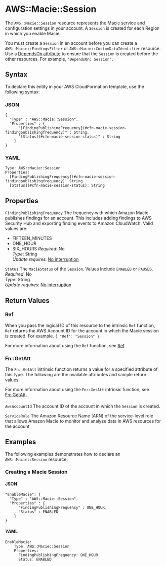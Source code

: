 # AWS::Macie::Session<a name="aws-resource-macie-session"></a>

The `AWS::Macie::Session` resource represents the Macie service and configuration settings in your account\. A `Session` is created for each Region in which you enable Macie\. 

You must create a `Session` in an account before you can create a `AWS::Macie::FindingsFilter` or `AWS::Macie::CustomDataIdentifier` resource\. Use a [DependsOn attribute](https://docs.aws.amazon.com/AWSCloudFormation/latest/UserGuide/aws-attribute-dependson.html) to ensure that the `Session` is created before the other resources\. For example, `"DependsOn: Session"`\.

## Syntax<a name="aws-resource-macie-session-syntax"></a>

To declare this entity in your AWS CloudFormation template, use the following syntax:

### JSON<a name="aws-resource-macie-session-syntax.json"></a>

```
{
  "Type" : "AWS::Macie::Session",
  "Properties" : {
      "[FindingPublishingFrequency](#cfn-macie-session-findingpublishingfrequency)" : String,
      "[Status](#cfn-macie-session-status)" : String
    }
}
```

### YAML<a name="aws-resource-macie-session-syntax.yaml"></a>

```
Type: AWS::Macie::Session
Properties: 
  [FindingPublishingFrequency](#cfn-macie-session-findingpublishingfrequency): String
  [Status](#cfn-macie-session-status): String
```

## Properties<a name="aws-resource-macie-session-properties"></a>

`FindingPublishingFrequency`  <a name="cfn-macie-session-findingpublishingfrequency"></a>
The frequency with which Amazon Macie publishes findings for an account\. This includes adding findings to AWS Security Hub and exporting finding events to Amazon CloudWatch\. Valid values are:  
+ FIFTEEN\_MINUTES
+ ONE\_HOUR
+ SIX\_HOURS
*Required*: No  
*Type*: String  
*Update requires*: [No interruption](https://docs.aws.amazon.com/AWSCloudFormation/latest/UserGuide/using-cfn-updating-stacks-update-behaviors.html#update-no-interrupt)

`Status`  <a name="cfn-macie-session-status"></a>
The `MacieStatus` of the `Session`\. Values include `ENABLED` or `PAUSED`\.  
*Required*: No  
*Type*: String  
*Update requires*: [No interruption](https://docs.aws.amazon.com/AWSCloudFormation/latest/UserGuide/using-cfn-updating-stacks-update-behaviors.html#update-no-interrupt)

## Return Values<a name="aws-resource-macie-session-return-values"></a>

### Ref<a name="aws-resource-macie-session-return-values-ref"></a>

When you pass the logical ID of this resource to the intrinsic `Ref` function, `Ref` returns the AWS Account ID for the account in which the Macie session is created\. For example, `{ "Ref": "Session" }`\.

For more information about using the `Ref` function, see [Ref](https://docs.aws.amazon.com/AWSCloudFormation/latest/UserGuide/intrinsic-function-reference-ref.html)\.

### Fn::GetAtt<a name="aws-resource-macie-session-return-values-fn--getatt"></a>

The `Fn::GetAtt` intrinsic function returns a value for a specified attribute of this type\. The following are the available attributes and sample return values\.

For more information about using the `Fn::GetAtt` intrinsic function, see [Fn::GetAtt](https://docs.aws.amazon.com/AWSCloudFormation/latest/UserGuide/intrinsic-function-reference-getatt.html)\.

#### <a name="aws-resource-macie-session-return-values-fn--getatt-fn--getatt"></a>

`AwsAccountId`  <a name="AwsAccountId-fn::getatt"></a>
The account ID of the account in which the `Session` is created\.

`ServiceRole`  <a name="ServiceRole-fn::getatt"></a>
The Amazon Resource Name \(ARN\) of the service\-level role that allows Amazon Macie to monitor and analyze data in AWS resources for the account\.

## Examples<a name="aws-resource-macie-session--examples"></a>

The following examples demonstrates how to declare an `AWS::Macie::Session` resource:

### Creating a Macie Session<a name="aws-resource-macie-session--examples--Creating_a_Macie_Session"></a>

#### JSON<a name="aws-resource-macie-session--examples--Creating_a_Macie_Session--json"></a>

```
"EnableMacie": {
  "Type" : "AWS::Macie::Session",
  "Properties" : {
      "FindingPublishingFrequency" : ONE_HOUR,
      "Status" : ENABLED
    }
}
```

#### YAML<a name="aws-resource-macie-session--examples--Creating_a_Macie_Session--yaml"></a>

```
EnableMacie:
    Type: AWS::Macie::Session
    Properties: 
      FindingPublishingFrequency: ONE_HOUR
      Status: ENABLED
```